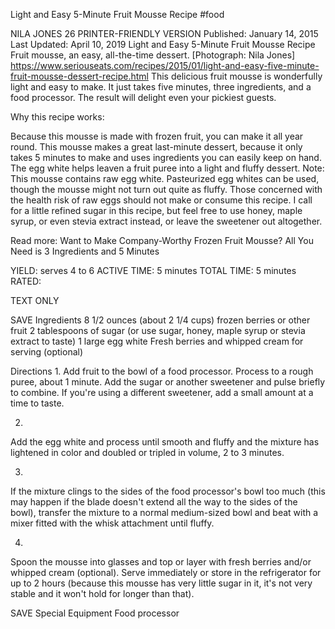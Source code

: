 Light and Easy 5-Minute Fruit Mousse Recipe
#food 

NILA JONES
26     PRINTER-FRIENDLY VERSION
Published: January 14, 2015 Last Updated: April 10, 2019
Light and Easy 5-Minute Fruit Mousse Recipe
Fruit mousse, an easy, all-the-time dessert. [Photograph: Nila Jones]
https://www.seriouseats.com/recipes/2015/01/light-and-easy-five-minute-fruit-mousse-dessert-recipe.html
This delicious fruit mousse is wonderfully light and easy to make. It just takes five minutes, three ingredients, and a food processor. The result will delight even your pickiest guests.

Why this recipe works:

Because this mousse is made with frozen fruit, you can make it all year round.
This mousse makes a great last-minute dessert, because it only takes 5 minutes to make and uses ingredients you can easily keep on hand.
The egg white helps leaven a fruit puree into a light and fluffy dessert.
Note: This mousse contains raw egg white. Pasteurized egg whites can be used, though the mousse might not turn out quite as fluffy. Those concerned with the health risk of raw eggs should not make or consume this recipe. I call for a little refined sugar in this recipe, but feel free to use honey, maple syrup, or even stevia extract instead, or leave the sweetener out altogether.

Read more: Want to Make Company-Worthy Frozen Fruit Mousse? All You Need is 3 Ingredients and 5 Minutes

YIELD:
serves 4 to 6
ACTIVE TIME:
5 minutes
TOTAL TIME:
5 minutes
RATED:
    
TEXT ONLY 
 
 
 SAVE
Ingredients
8 1/2 ounces (about 2 1/4 cups) frozen berries or other fruit
2 tablespoons of sugar (or use sugar, honey, maple syrup or stevia extract to taste)
1 large egg white
Fresh berries and whipped cream for serving (optional)

Directions
1.
Add fruit to the bowl of a food processor. Process to a rough puree, about 1 minute. Add the sugar or another sweetener and pulse briefly to combine. If you're using a different sweetener, add a small amount at a time to taste.


2.
Add the egg white and process until smooth and fluffy and the mixture has lightened in color and doubled or tripled in volume, 2 to 3 minutes.


3.
If the mixture clings to the sides of the food processor's bowl too much (this may happen if the blade doesn't extend all the way to the sides of the bowl), transfer the mixture to a normal medium-sized bowl and beat with a mixer fitted with the whisk attachment until fluffy.


4.
Spoon the mousse into glasses and top or layer with fresh berries and/or whipped cream (optional). Serve immediately or store in the refrigerator for up to 2 hours (because this mousse has very little sugar in it, it's not very stable and it won't hold for longer than that).

 SAVE
Special Equipment
Food processor